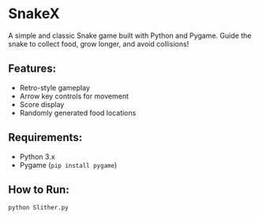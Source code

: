 # SnakeX
A simple and classic Snake game built with Python and Pygame. Guide the snake to collect food, grow longer, and avoid collisions!

## Features:
- Retro-style gameplay
- Arrow key controls for movement
- Score display
- Randomly generated food locations

## Requirements:
- Python 3.x
- Pygame (`pip install pygame`)

## How to Run:
```bash
python Slither.py
